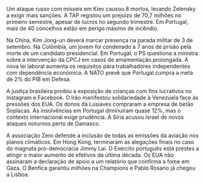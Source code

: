 Um ataque russo com mísseis em Kiev causou 8 mortos, levando Zelensky a exigir mais sanções. A TAP registou um prejuízo de 70,7 milhões no primeiro semestre, apesar de lucros no segundo trimestre. Em Portugal, mais de 40 concelhos estão em perigo máximo de incêndio.

Na China, Kim Jong-un deverá marcar presença na parada militar de 3 de setembro. Na Colômbia, um jovem foi condenado a 7 anos de prisão pela morte de um candidato presidencial. Em Portugal, o PS questiona a ministra sobre a intervenção da CPCJ em casos de amamentação prolongada. A nova lei laboral aumenta os requisitos para trabalhadores independentes com dependência económica. A NATO prevê que Portugal cumpra a meta de 2% do PIB em Defesa.

A justiça brasileira proibiu a exposição de crianças com fins lucrativos no Instagram e Facebook. O Irão manifestou solidariedade à Venezuela face às pressões dos EUA. Os donos da Lusiaves compraram a empresa de betão Soplacas. As insolvências em Portugal diminuíram quase 12%, mas o contexto internacional exige prudência. A Síria acusou Israel de novos ataques noturnos perto de Damasco.

A associação Zero defende a inclusão de todas as emissões da aviação nos planos climáticos. Em Hong Kong, terminaram as alegações finais no caso do magnata pró-democracia Jimmy Lai. O Exército português está prestes a atingir o maior aumento de efetivos da última década. Os EUA não assinaram a declaração de apoio a um relatório que confirma a fome em Gaza. O Benfica garantiu milhões na Champions e Pablo Rosario já chegou a Lisboa.
